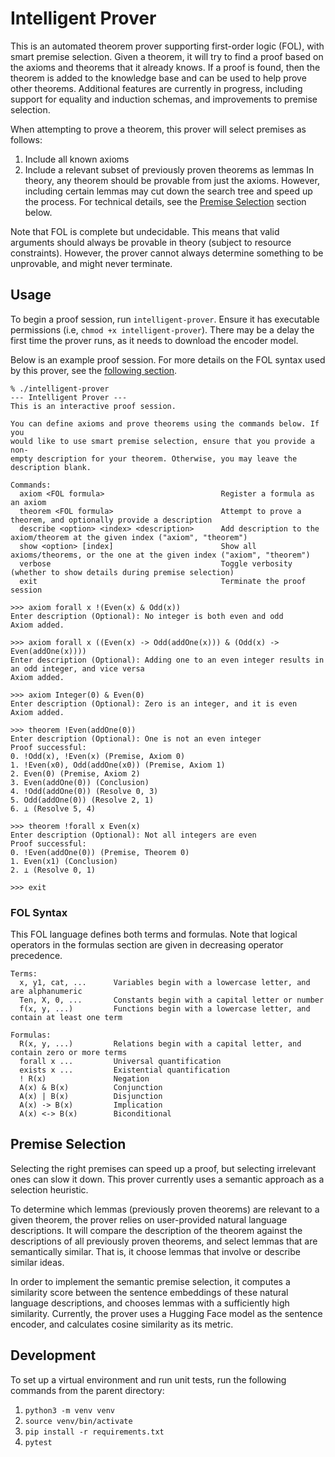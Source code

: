 # Intelligent Prover

This is an automated theorem prover supporting first-order logic (FOL), with smart premise selection. Given a theorem, it will try to find a proof based on the axioms and theorems that it already knows. If a proof is found, then the theorem is added to the knowledge base and can be used to help prove other theorems. Additional features are currently in progress, including support for equality and induction schemas, and improvements to premise selection.

When attempting to prove a theorem, this prover will select premises as follows:
1. Include all known axioms
1. Include a relevant subset of previously proven theorems as lemmas
In theory, any theorem should be provable from just the axioms. However, including certain lemmas may cut down the search tree and speed up the process. For technical details, see the [Premise Selection](#premise-selection) section below.

Note that FOL is complete but undecidable. This means that valid arguments should always be provable in theory (subject to resource constraints). However, the prover cannot always determine something to be unprovable, and might never terminate.

## Usage
To begin a proof session, run `intelligent-prover`. Ensure it has executable permissions (i.e, `chmod +x intelligent-prover`). There may be a delay the first time the prover runs, as it needs to download the encoder model.

Below is an example proof session. For more details on the FOL syntax used by this prover, see the [following section](#fol-syntax).

```
% ./intelligent-prover
--- Intelligent Prover ---
This is an interactive proof session.

You can define axioms and prove theorems using the commands below. If you
would like to use smart premise selection, ensure that you provide a non-
empty description for your theorem. Otherwise, you may leave the
description blank.

Commands:
  axiom <FOL formula>                          Register a formula as an axiom
  theorem <FOL formula>                        Attempt to prove a theorem, and optionally provide a description
  describe <option> <index> <description>      Add description to the axiom/theorem at the given index ("axiom", "theorem")
  show <option> [index]                        Show all axioms/theorems, or the one at the given index ("axiom", "theorem")
  verbose                                      Toggle verbosity (whether to show details during premise selection)
  exit                                         Terminate the proof session

>>> axiom forall x !(Even(x) & Odd(x))
Enter description (Optional): No integer is both even and odd
Axiom added.

>>> axiom forall x ((Even(x) -> Odd(addOne(x))) & (Odd(x) -> Even(addOne(x))))
Enter description (Optional): Adding one to an even integer results in an odd integer, and vice versa
Axiom added.

>>> axiom Integer(0) & Even(0)
Enter description (Optional): Zero is an integer, and it is even
Axiom added.

>>> theorem !Even(addOne(0))
Enter description (Optional): One is not an even integer
Proof successful:
0. !Odd(x), !Even(x) (Premise, Axiom 0)
1. !Even(x0), Odd(addOne(x0)) (Premise, Axiom 1)
2. Even(0) (Premise, Axiom 2)
3. Even(addOne(0)) (Conclusion)
4. !Odd(addOne(0)) (Resolve 0, 3)
5. Odd(addOne(0)) (Resolve 2, 1)
6. ⊥ (Resolve 5, 4)

>>> theorem !forall x Even(x)
Enter description (Optional): Not all integers are even
Proof successful:
0. !Even(addOne(0)) (Premise, Theorem 0)
1. Even(x1) (Conclusion)
2. ⊥ (Resolve 0, 1)

>>> exit
```

### FOL Syntax
This FOL language defines both terms and formulas. Note that logical operators in the formulas section are given in decreasing operator precedence.
```
Terms:
  x, y1, cat, ...      Variables begin with a lowercase letter, and are alphanumeric
  Ten, X, 0, ...       Constants begin with a capital letter or number
  f(x, y, ...)         Functions begin with a lowercase letter, and contain at least one term

Formulas:
  R(x, y, ...)         Relations begin with a capital letter, and contain zero or more terms
  forall x ...         Universal quantification
  exists x ...         Existential quantification
  ! R(x)               Negation
  A(x) & B(x)          Conjunction
  A(x) | B(x)          Disjunction
  A(x) -> B(x)         Implication
  A(x) <-> B(x)        Biconditional
```

## Premise Selection
Selecting the right premises can speed up a proof, but selecting irrelevant ones can slow it down. This prover currently uses a semantic approach as a selection heuristic.

To determine which lemmas (previously proven theorems) are relevant to a given theorem, the prover relies on user-provided natural language descriptions. It will compare the description of the theorem against the descriptions of all previously proven theorems, and select lemmas that are semantically similar. That is, it choose lemmas that involve or describe similar ideas.

In order to implement the semantic premise selection, it computes a similarity score between the sentence embeddings of these natural language descriptions, and chooses lemmas with a sufficiently high similarity. Currently, the prover uses a Hugging Face model as the sentence encoder, and calculates cosine similarity as its metric.

## Development

To set up a virtual environment and run unit tests, run the following commands from the parent directory:
1. `python3 -m venv venv`
1. `source venv/bin/activate`
1. `pip install -r requirements.txt`
1. `pytest`
